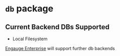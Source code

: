 # `db` package

## Current Backend DBs Supported

- Local Filesystem

[Engauge Enterprise](https://engauge.ai) will support further db backends

